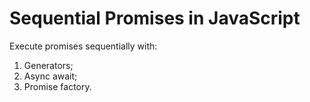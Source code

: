 # Sequential Promises in JavaScript

Execute promises sequentially with:

1.  Generators;
2.  Async await;
3.  Promise factory.
